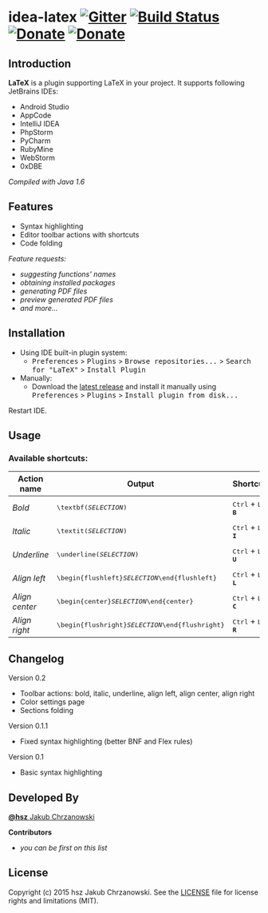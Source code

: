 idea-latex [![Gitter][badge-gitter-img]][badge-gitter] [![Build Status][badge-travis-img]][badge-travis] [![Donate][badge-paypal-img]][badge-paypal] [![Donate][badge-bitcoin-img]][badge-bitcoin]
==========

Introduction
------------

**LaTeX** is a plugin supporting LaTeX in your project. It supports following JetBrains IDEs:

- Android Studio
- AppCode
- IntelliJ IDEA
- PhpStorm
- PyCharm
- RubyMine
- WebStorm
- 0xDBE

*Compiled with Java 1.6*


Features
--------

- Syntax highlighting
- Editor toolbar actions with shortcuts
- Code folding

*Feature requests:*

- *suggesting functions' names*
- *obtaining installed packages*
- *generating PDF files*
- *preview generated PDF files*
- *and more...*


Installation
------------

- Using IDE built-in plugin system:
  - <kbd>Preferences</kbd> > <kbd>Plugins</kbd> > <kbd>Browse repositories...</kbd> > <kbd>Search for "LaTeX"</kbd> > <kbd>Install Plugin</kbd>
- Manually:
  - Download the [latest release][latest-release] and install it manually using <kbd>Preferences</kbd> > <kbd>Plugins</kbd> > <kbd>Install plugin from disk...</kbd>
  
Restart IDE.


Usage
-----

### Available shortcuts:

| Action name      | Output                                                                   | Shortcut                                         |
| ---------------- | ------------------------------------------------------------------------ | ------------------------------------------------ |
| *Bold*           | <pre lang="latex">\textbf($SELECTION$)</pre>                             | <kbd>Ctrl</kbd> + <kbd>L</kbd>, <kbd>**B**</kbd> |
| *Italic*         | <pre lang="latex">\textit($SELECTION$)</pre>                             | <kbd>Ctrl</kbd> + <kbd>L</kbd>, <kbd>**I**</kbd> |
| *Underline*      | <pre lang="latex">\underline($SELECTION$)</pre>                          | <kbd>Ctrl</kbd> + <kbd>L</kbd>, <kbd>**U**</kbd> |
| *Align left*     | <pre lang="latex">\begin{flushleft}$SELECTION$\end{flushleft}</pre>      | <kbd>Ctrl</kbd> + <kbd>L</kbd>, <kbd>**L**</kbd> |
| *Align center*   | <pre lang="latex">\begin{center}$SELECTION$\end{center}</pre>            | <kbd>Ctrl</kbd> + <kbd>L</kbd>, <kbd>**C**</kbd> |
| *Align right*    | <pre lang="latex">\begin{flushright}$SELECTION$\end{flushright}</pre>    | <kbd>Ctrl</kbd> + <kbd>L</kbd>, <kbd>**R**</kbd> |


Changelog
---------

Version 0.2

- Toolbar actions: bold, italic, underline, align left, align center, align right
- Color settings page
- Sections folding

Version 0.1.1

- Fixed syntax highlighting (better BNF and Flex rules)

Version 0.1

- Basic syntax highlighting


Developed By
------------

[**@hsz** Jakub Chrzanowski][hsz]


**Contributors**

- *you can be first on this list*


License
-------

Copyright (c) 2015 hsz Jakub Chrzanowski. See the [LICENSE](./LICENSE) file for license rights and limitations (MIT).

    
[hsz]:                    http://hsz.mobi
[latest-release]:         https://github.com/hsz/idea-latex/releases/latest

[badge-gitter-img]:       https://badges.gitter.im/hsz/idea-latex.svg
[badge-gitter]:           https://gitter.im/hsz/idea-latex
[badge-travis-img]:       https://travis-ci.org/hsz/idea-latex.svg
[badge-travis]:           https://travis-ci.org/hsz/idea-latex
[badge-paypal-img]:       https://img.shields.io/badge/donate-paypal-yellow.svg
[badge-paypal]:           https://www.paypal.com/cgi-bin/webscr?cmd=_s-xclick&hosted_button_id=V6QCW4DR2XWY4
[badge-bitcoin-img]:      https://img.shields.io/badge/donate-bitcoin-yellow.svg
[badge-bitcoin]:          https://blockchain.info/address/1BUbqKrUBmGGSnMybzGCsJyAWJbh4CcwE1
